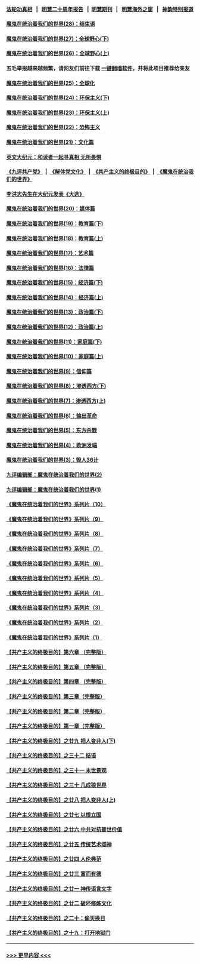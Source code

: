 #### [法轮功真相](https://github.com/gfw-breaker/truth/blob/master/README.md?t=0) &nbsp;&nbsp;|&nbsp;&nbsp; [明慧二十周年报告](https://github.com/gfw-breaker/mh-reports/blob/master/README.md?t=0) &nbsp;&nbsp;|&nbsp;&nbsp;[明慧期刊](https://github.com/gfw-breaker/mh-qikan) &nbsp;&nbsp;|&nbsp;&nbsp; [明慧海外之窗](https://github.com/gfw-breaker/mh-news/blob/master/README.md?t=0) &nbsp;&nbsp;|&nbsp;&nbsp; [神韵特别报道](https://github.com/gfw-breaker/mh-news/blob/master/shenyun.md?t=0)
#### [魔鬼在统治着我们的世界(28)：结束语](../pages/nsc422/n10936246.md?t=06280202) 
#### [魔鬼在统治着我们的世界(27)：全球野心(下)](../pages/nsc422/n10928319.md?t=06280202) 
#### [魔鬼在统治着我们的世界(26)：全球野心(上)](../pages/nsc422/n10900318.md?t=06280202) 
#### 五毛举报越来越频繁，请网友们前往下载 [一键翻墙软件](https://github.com/gfw-breaker/ssr-accounts)，并将此项目推荐给亲友
#### [魔鬼在统治着我们的世界(25)：全球化](../pages/nsc422/n10788205.md?t=06280202) 
#### [魔鬼在统治着我们的世界(24)：环保主义(下)](../pages/nsc422/n10695307.md?t=06280202) 
#### [魔鬼在统治着我们的世界(23)：环保主义(上)](../pages/nsc422/n10688613.md?t=06280202) 
#### [魔鬼在统治着我们的世界(22)：恐怖主义](../pages/nsc422/n10614727.md?t=06280202) 
#### [魔鬼在统治着我们的世界(21)：文化篇](../pages/nsc422/n10597706.md?t=06280202) 
#### [英文大纪元：和读者一起寻真相 无所畏惧](../pages/nsc422/n12542027.md?t=06280202) 
#### [《九评共产党》](https://github.com/begood0513/9ping.md/blob/master/README.md) &nbsp;|&nbsp; [《解体党文化》](../../../../jtdwh.md/blob/master/README.md)  &nbsp;|&nbsp; [《共产主义的终极目的》](../../../../gczydzjmd.md/blob/master/README.md) &nbsp;|&nbsp; [《魔鬼在统治我们的世界》](../../../../mgztzwmdsj.md/blob/master/README.md) 
#### [李洪志先生在大纪元发表《大选》](../pages/nsc422/n12534746.md?t=06280202) 
#### [魔鬼在统治着我们的世界(20)：媒体篇](../pages/nsc422/n10586579.md?t=06280202) 
#### [魔鬼在统治着我们的世界(19)：教育篇(下)](../pages/nsc422/n10564808.md?t=06280202) 
#### [魔鬼在统治着我们的世界(18)：教育篇(上)](../pages/nsc422/n10526970.md?t=06280202) 
#### [魔鬼在统治着我们的世界(17)：艺术篇](../pages/nsc422/n10499093.md?t=06280202) 
#### [魔鬼在统治着我们的世界(16)：法律篇](../pages/nsc422/n10485969.md?t=06280202) 
#### [魔鬼在统治着我们的世界(15)：经济篇(下)](../pages/nsc422/n10469975.md?t=06280202) 
#### [魔鬼在统治着我们的世界(14)：经济篇(上)](../pages/nsc422/n10457370.md?t=06280202) 
#### [魔鬼在统治着我们的世界(13)：政治篇(下)](../pages/nsc422/n10448270.md?t=06280202) 
#### [魔鬼在统治着我们的世界(12)：政治篇(上)](../pages/nsc422/n10444576.md?t=06280202) 
#### [魔鬼在统治着我们的世界(11)：家庭篇(下)](../pages/nsc422/n10440961.md?t=06280202) 
#### [魔鬼在统治着我们的世界(10)：家庭篇(上)](../pages/nsc422/n10435448.md?t=06280202) 
#### [魔鬼在统治着我们的世界(9)：信仰篇](../pages/nsc422/n10432159.md?t=06280202) 
#### [魔鬼在统治着我们的世界(8)：渗透西方(下)](../pages/nsc422/n10429603.md?t=06280202) 
#### [魔鬼在统治着我们的世界(7)：渗透西方(上)](../pages/nsc422/n10426013.md?t=06280202) 
#### [魔鬼在统治着我们的世界(6)：输出革命](../pages/nsc422/n10421536.md?t=06280202) 
#### [魔鬼在统治着我们的世界(5)：东方杀戮](../pages/nsc422/n10417707.md?t=06280202) 
#### [魔鬼在统治着我们的世界(4)：欧洲发端](../pages/nsc422/n10414890.md?t=06280202) 
#### [魔鬼在统治着我们的世界(3)：毁人36计](../pages/nsc422/n10411583.md?t=06280202) 
#### [九评编辑部：魔鬼在统治着我们的世界(2)](../pages/nsc422/n10410036.md?t=06280202) 
#### [九评编辑部：魔鬼在统治着我们的世界(1)](../pages/nsc422/n10406825.md?t=06280202) 
#### [《魔鬼在统治着我们的世界》系列片（10）](../pages/nsc422/n12292670.md?t=06280202) 
#### [《魔鬼在统治着我们的世界》系列片（9）](../pages/nsc422/n12290859.md?t=06280202) 
#### [《魔鬼在统治着我们的世界》系列片（8）](../pages/nsc422/n12287445.md?t=06280202) 
#### [《魔鬼在统治着我们的世界》系列片（7）](../pages/nsc422/n12283425.md?t=06280202) 
#### [《魔鬼在统治着我们的世界》系列片（6）](../pages/nsc422/n12282314.md?t=06280202) 
#### [《魔鬼在统治着我们的世界》系列片（5）](../pages/nsc422/n12281419.md?t=06280202) 
#### [《魔鬼在统治着我们的世界》系列片（4）](../pages/nsc422/n12274024.md?t=06280202) 
#### [《魔鬼在统治着我们的世界》系列片（3）](../pages/nsc422/n12271322.md?t=06280202) 
#### [《魔鬼在统治着我们的世界》系列片（2）](../pages/nsc422/n12269049.md?t=06280202) 
#### [《魔鬼在统治着我们的世界》系列片（1）](../pages/nsc422/n12267575.md?t=06280202) 
#### [【共产主义的终极目的】第六章 （完整版）](../pages/nsc422/n11428913.md?t=06280202) 
#### [【共产主义的终极目的】第五章 （完整版）](../pages/nsc422/n11428912.md?t=06280202) 
#### [【共产主义的终极目的】第四章 （完整版）](../pages/nsc422/n11428907.md?t=06280202) 
#### [【共产主义的终极目的】第三章（完整版）](../pages/nsc422/n11428848.md?t=06280202) 
#### [【共产主义的终极目的】第二章（完整版）](../pages/nsc422/n11428831.md?t=06280202) 
#### [【共产主义的终极目的】第一章（完整版）](../pages/nsc422/n11417651.md?t=06280202) 
#### [【共产主义的终极目的】之廿九 把人变非人(下)](../pages/nsc422/n11344140.md?t=06280202) 
#### [【共产主义的终极目的】之三十二 结语](../pages/nsc422/n11360535.md?t=06280202) 
#### [【共产主义的终极目的】之三十一 末世景观](../pages/nsc422/n11351129.md?t=06280202) 
#### [【共产主义的终极目的】之三十 几成狼世界](../pages/nsc422/n11348280.md?t=06280202) 
#### [【共产主义的终极目的】之廿八 把人变非人(上)](../pages/nsc422/n11340492.md?t=06280202) 
#### [【共产主义的终极目的】之廿七 以恨立国](../pages/nsc422/n11336944.md?t=06280202) 
#### [【共产主义的终极目的】之廿六 中共对抗普世价值](../pages/nsc422/n11324785.md?t=06280202) 
#### [【共产主义的终极目的】之廿五 传统艺术颂神](../pages/nsc422/n11296396.md?t=06280202) 
#### [【共产主义的终极目的】之廿四 人伦典范](../pages/nsc422/n11296397.md?t=06280202) 
#### [【共产主义的终极目的】之廿三 富而有德](../pages/nsc422/n11283598.md?t=06280202) 
#### [【共产主义的终极目的】之廿一 神传语言文字](../pages/nsc422/n11263265.md?t=06280202) 
#### [【共产主义的终极目的】之廿二 破坏修炼文化](../pages/nsc422/n11245728.md?t=06280202) 
#### [【共产主义的终极目的】之二十：偷天换日](../pages/nsc422/n11238846.md?t=06280202) 
#### [【共产主义的终极目的】之十九：打开地狱门](../pages/nsc422/n11206376.md?t=06280202) 

----
#### [ >>> 更早内容 <<< ](../indexes/nsc422-earlier.md)
